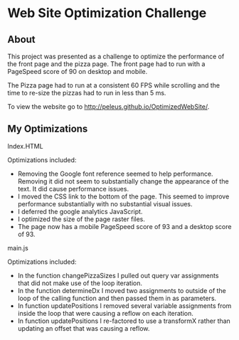 # Web Site Optimization Challenge

## About

This project was presented as a challenge to optimize the performance of the front page and the pizza page. The front page had to run with a PageSpeed score of 90 on desktop and mobile.

The Pizza page had to run at a consistent 60 FPS while scrolling and the time to re-size the pizzas had to run in less than 5 ms.

To view the website go to http://peleus.github.io/OptimizedWebSite/.

## My Optimizations

Index.HTML

Optimizations included:
- Removing the Google font reference seemed to help performance. Removing it did not seem to substantially change the appearance of the text. It did cause performance issues.
- I moved the CSS link to the bottom of the page. This seemed to improve performance substantially with no substantial visual issues.
- I deferred the google analytics JavaScript.
- I optimized the size of the page raster files.
- The page now has a mobile PageSpeed score of 93 and a desktop score of 93.

main.js

Optimizations included:
- In the function changePizzaSizes I pulled out query var assignments that did not make use of the loop iteration.
- In the function determineDx I moved two assignments to outside of the loop of the calling function and then passed them in as parameters.
- In function updatePositions I removed several variable assignments from inside the loop that were causing a reflow on each iteration.
- In function updatePositions I re-factored to use a transformX rather than updating an offset that was causing a reflow.